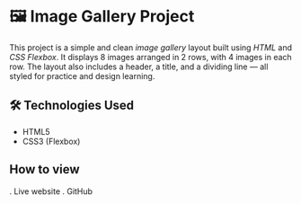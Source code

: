 # 🖼️ Image Gallery Project

This project is a simple and clean *image gallery* layout built using *HTML* and *CSS Flexbox*. It displays 8 images arranged in 2 rows, with 4 images in each row. The layout also includes a header, a title, and a dividing line — all styled for practice and design learning.

## 🛠️ Technologies Used
- HTML5
- CSS3 (Flexbox)

## How to view
  . Live website 
  . GitHub
